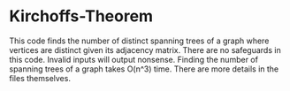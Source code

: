 # Kirchoffs-Theorem

This code finds the number of distinct spanning trees of a graph where vertices are distinct given its adjacency matrix. There are no safeguards in this code. Invalid inputs will output nonsense. Finding the number of spanning trees of a graph takes O(n^3) time. There are more details in the files themselves.
